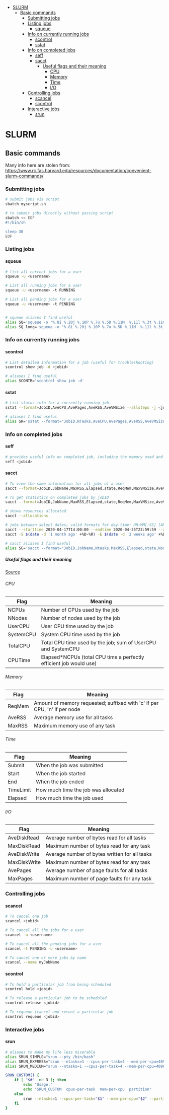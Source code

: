 - [SLURM](#slurm)
  - [Basic commands](#basic-commands)
    - [Submitting jobs](#submitting-jobs)
    - [Listing jobs](#listing-jobs)
      - [squeue](#squeue)
    - [Info on currently running jobs](#info-on-currently-running-jobs)
      - [scontrol](#scontrol)
      - [sstat](#sstat)
    - [Info on completed jobs](#info-on-completed-jobs)
      - [seff](#seff)
      - [sacct](#sacct)
        - [Useful flags and their meaning](#useful-flags-and-their-meaning)
          - [CPU](#cpu)
          - [Memory](#memory)
          - [Time](#time)
          - [I/O](#io)
    - [Controlling jobs](#controlling-jobs)
      - [scancel](#scancel)
      - [scontrol](#scontrol-1)
    - [Interactive jobs](#interactive-jobs)
      - [srun](#srun)


# SLURM

## Basic commands

Many info here are stolen from: https://www.rc.fas.harvard.edu/resources/documentation/convenient-slurm-commands/

### Submitting jobs

```sh
# submit jobs via script
sbatch myscript.sh

# to submit jobs directly without passing script
sbatch << EOF
#!/bin/sh

sleep 30
EOF
```

### Listing jobs

#### squeue

```sh
# list all current jobs for a user
squeue -u <username>

# List all running jobs for a user
squeue -u <username> -t RUNNING

# List all pending jobs for a user
squeue -u <username> -t PENDING


# squeue aliases I find useful
alias SQ='squeue -o "%.8i %.20j %.10P %.7u %.5D %.11M  %.11l %.3t %.11m %R" -u $USER'
alias SQ_long='squeue -o "%.8i %.20j %.10P %.7u %.5D %.11M  %.11l %.3t %.11m %R %V %o" -u $USER'  #also shows submission time and command ran
```

### Info on currently running jobs

#### scontrol

```sh
# List detailed information for a job (useful for troubleshooting)
scontrol show job -d <jobid>

# aliases I find useful
alias SCONTR='scontrol show job -d'
```

#### sstat

```sh
# List status info for a currently running job
sstat --format=JobID,AveCPU,AvePages,AveRSS,AveVMSize --allsteps -j <jobid>

# aliases I find useful
alias SR='sstat --format="JobID,NTasks,AveCPU,AvePages,AveRSS,AveVMSize,MaxRSSNode" --allsteps'
```


### Info on completed jobs

#### seff

```sh
# provides useful info on completed job, including the memory used and what percent of your allocated memory that amounts to.
seff <jobid>
```

#### sacct

```sh
# To view the same information for all jobs of a user
sacct --format=JobID,JobName,MaxRSS,Elapsed,state,ReqMem,MaxVMSize,AveVMSize --units=M

# To get statistics on completed jobs by jobID
sacct --format=JobID,JobName,MaxRSS,Elapsed,state,ReqMem,MaxVMSize,AveVMSize --units=M -j <jobid>

# shows resources allocated
sacct --allocations

# jobs between select dates; valid formats for day-time: HH:MM[:SS] [AM|PM], MMDD[YY] or MM/DD[/YY] or MM.DD[.YY], MM/DD[/YY]-HH:MM[:SS], YYYY-MM-DD[THH:MM[:SS]]
sacct --starttime 2020-04-17T14:00:00 --endtime 2020-04-25T23:59:59 --allocations
sacct -S $(date -d '1 month ago' +%D-%R) -E $(date -d '2 weeks ago' +%D-%R)

# sacct aliases I find useful
alias SC='sacct --format="JobID,JobName,Ntasks,MaxRSS,Elapsed,state,NodeList,ReqMem,MaxVMSize,AveVMSize,Partition,AllocTRES%40" --units=M'
```


##### Useful flags and their meaning

[Source](https://rc.byu.edu/wiki/?id=Using+sacct)

###### CPU

| Flag       | Meaning                                                            |
|------------|--------------------------------------------------------------------|
| NCPUs      | Number of CPUs used by the job                                     |
| NNodes     | Number of nodes used by the job                                    |
| UserCPU    | User CPU time used by the job                                      |
| SystemCPU  | System CPU time used by the job                                    |
| TotalCPU   | Total CPU time used by the job; sum of UserCPU and SystemCPU       |
| CPUTime    | Elapsed*NCPUs (total CPU time a perfectly efficient job would use) |

###### Memory

| Flag    | Meaning                                                                   |
|---------|---------------------------------------------------------------------------|
| ReqMem  | Amount of memory requested; suffixed with 'c' if per CPU, 'n' if per node |
| AveRSS  | Average memory use for all tasks                                          |
| MaxRSS  | Maximum memory use of any task                                            |

###### Time

| Flag       | Meaning                             |
|------------|-------------------------------------|
| Submit     | When the job was submitted          |
| Start      | When the job started                |
| End        | When the job ended                  |
| TimeLimit  | How much time the job was allocated |
| Elapsed    | How much time the job used          |

###### I/O

| Flag          | Meaning                                       |
|---------------|-----------------------------------------------|
| AveDiskRead   | Average number of bytes read for all tasks    |
| MaxDiskRead   | Maximum number of bytes read for any task     |
| AveDiskWrite  | Average number of bytes written for all tasks |
| MaxDiskWrite  | Maximum number of bytes read for any task     |
| AvePages      | Average number of page faults for all tasks   |
| MaxPages      | Maximum number of page faults for any task    |


### Controlling jobs

#### scancel

```sh
# To cancel one job
scancel <jobid>

# To cancel all the jobs for a user
scancel -u <username>

# To cancel all the pending jobs for a user
scancel -t PENDING -u <username>

# To cancel one or more jobs by name
scancel --name myJobName
```

#### scontrol

```sh
# To hold a particular job from being scheduled
scontrol hold <jobid>

# To release a particular job to be scheduled
scontrol release <jobid>

# To requeue (cancel and rerun) a particular job
scontrol requeue <jobid>
```


### Interactive jobs

#### srun

```sh
# aliases to make my life less miserable
alias SRUN_SIMPLE="srun --pty /bin/bash"
alias SRUN_EXPRESS="srun --ntasks=1 --cpus-per-task=4 --mem-per-cpu=4096 --partition=express --pty /bin/bash"
alias SRUN_MEDIUM="srun --ntasks=1 --cpus-per-task=4 --mem-per-cpu=4096 --partition=medium --pty /bin/bash"

SRUN_CUSTOM() {
    if [ "$#" -ne 3 ]; then
        echo "Usage:"
        echo "SRUN_CUSTOM  cpus-per-task  mem-per-cpu  partition"
    else
        srun --ntasks=1 --cpus-per-task="$1" --mem-per-cpu="$2" --partition="$3" --pty /bin/bash
    fi
}
```
